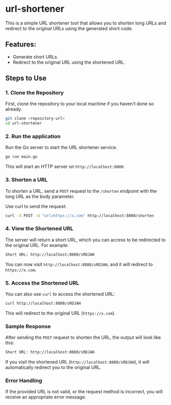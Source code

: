 # url-shortener

This is a simple URL shortener tool that allows you to shorten long URLs and redirect to the original URLs using the generated short code.

## Features:
- Generate short URLs.
- Redirect to the original URL using the shortened URL.

## Steps to Use

### 1. Clone the Repository
First, clone the repository to your local machine if you haven't done so already.

```bash
git clone <repository-url>
cd url-shortener
```

### 2. Run the application
Run the Go server to start the URL shortener service.

```bash
go run main.go
```
This will start an HTTP server on `http://localhost:8080`.

### 3. Shorten a URL
To shorten a URL, send a `POST` request to the `/shorten` endpoint with the long URL as the body parameter.

Use curl to send the request:

```bash
curl -X POST -d "url=https://x.com" http://localhost:8080/shorten
```

### 4. View the Shortened URL
The server will return a short URL, which you can access to be redirected to the original URL. For example:

```bash
Short URL: http://localhost:8080/sRDJAH
```
You can now visit `http://localhost:8080/sRDJAH`, and it will redirect to `https://x.com`.

### 5. Access the Shortened URL
You can also use `curl` to access the shortened URL:

```bash
curl http://localhost:8080/sRDJAH
```
This will redirect to the original URL (`https://x.com`).

### Sample Response
After sending the `POST` request to shorten the URL, the output will look like this:

```bash
Short URL: http://localhost:8080/sRDJAH
```
If you visit the shortened URL (`http://localhost:8080/sRDJAH`), it will automatically redirect you to the original URL.

### Error Handling
If the provided URL is not valid, or the request method is incorrect, you will receive an appropriate error message.